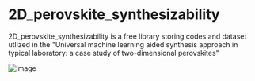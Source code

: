 # 2D_perovskite_synthesizability

2D_perovskite_synthesizability is a free library storing codes and dataset utlized in the "Universal machine learning aided synthesis approach in typical laboratory: a case study of two-dimensional perovskites"

![image](https://github.com/wuyileiiiii/2D_perovskite_synthesizability/assets/59167460/ce737656-17ff-483e-ad36-fc6452191322)
